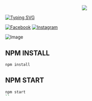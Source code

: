 ## <h3 align="center">

  <p align="center"><img src="https://img.shields.io/badge/WELCOME%20TO -PRINCE PROJECT BOT-green?colorA=%23ff0000&colorB=%23017e40&style=flat-square">  

</h3>

[![Typing SVG](https://readme-typing-svg.herokuapp.com?font=Neuton&font-weight=bold&size=20&color=FFFF00&background=FF0000&center=true&vCenter=true&width=400&height=60&lines=HELLO+FRIENDS+I'M+MR+PRINCE+BABU+😈+🤞;PRINCE+PROJECT+BOT;PRINCE+FCA+BOT;THANKYOU+FOR+USING+PRINCE+PROJECT&border=20px+solid+000000&speed=100)](https://git.io/typing-svg)

[![Facebook](https://img.shields.io/badge/Facebook-green?style=for-the-badge&logo=facebook)](https://www.facebook.com/profile.php?id=61553634015672&mibextid=kFxxJD)
[![Instagram](https://img.shields.io/badge/Instagram-purple?style=for-the-badge&logo=instagram)](😃)

![Image](https://i.ibb.co/MphKKHp/image.jpg)


## NPM INSTALL 
```bash
npm install
```
## NPM START
```bash
npm start
``
